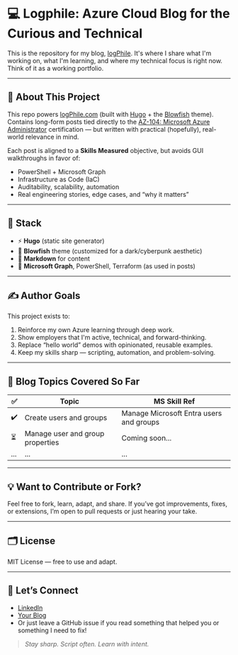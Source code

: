 # 💻 Logphile: Azure Cloud Blog for the Curious and Technical

This is the repository for my blog, [logPhile](https://logphile.com). It's where I share what I'm working on, what I'm learning, and where my technical focus is right now. Think of it as a working portfolio.

---

## 📘 About This Project

This repo powers [logPhile.com](https://logphile.com) (built with [Hugo](https://gohugo.io/) + the [Blowfish](https://blowfish.page/) theme). Contains long-form posts tied directly to the [AZ-104: Microsoft Azure Administrator](https://learn.microsoft.com/en-us/certifications/exams/az-104/) certification — but written with practical (hopefully), real-world relevance in mind.

Each post is aligned to a **Skills Measured** objective, but avoids GUI walkthroughs in favor of:

- PowerShell + Microsoft Graph
- Infrastructure as Code (IaC)
- Auditability, scalability, automation
- Real engineering stories, edge cases, and “why it matters”

---

## 🧱 Stack

- ⚡ **Hugo** (static site generator)
- 🎨 **Blowfish** theme (customized for a dark/cyberpunk aesthetic)
- 📄 **Markdown** for content
- 🔌 **Microsoft Graph**, PowerShell, Terraform (as used in posts)

---

## ✍️ Author Goals

This project exists to:

1. Reinforce my own Azure learning through deep work.
2. Show employers that I'm active, technical, and forward-thinking.
3. Replace “hello world” demos with opinionated, reusable examples.
4. Keep my skills sharp — scripting, automation, and problem-solving.

---

## 🚧 Blog Topics Covered So Far

| ✅ | Topic                                  | MS Skill Ref                          |
|----|----------------------------------------|----------------------------------------|
| ✔️ | Create users and groups                | Manage Microsoft Entra users and groups |
| ⏳ | Manage user and group properties       | Coming soon...                         |
| ...| ...                                    | ...                                    |

---

## 💡 Want to Contribute or Fork?

Feel free to fork, learn, adapt, and share. If you’ve got improvements, fixes, or extensions, I’m open to pull requests or just hearing your take.

---

## 🗂️ License

MIT License — free to use and adapt.

---

## 🤝 Let’s Connect

- [LinkedIn](https://your-linkedin.com)
- [Your Blog](https://yourdomain.com)
- Or just leave a GitHub issue if you read something that helped you or something I need to fix!

> *Stay sharp. Script often. Learn with intent.*
